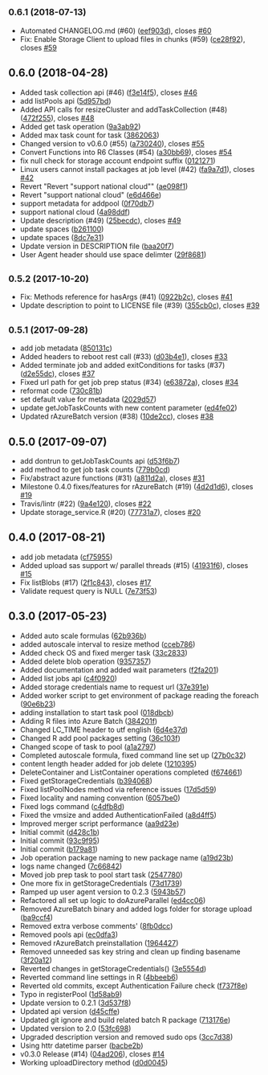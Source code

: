## <small>0.6.1 (2018-07-13)</small>

* Automated CHANGELOG.md (#60) ([eef903d](https://github.com/Azure/rAzureBatch/commit/eef903d)), closes [#60](https://github.com/Azure/rAzureBatch/issues/60)
* Fix: Enable Storage Client to upload files in chunks (#59) ([ce28f92](https://github.com/Azure/rAzureBatch/commit/ce28f92)), closes [#59](https://github.com/Azure/rAzureBatch/issues/59)



## 0.6.0 (2018-04-28)

*  Added task collection api (#46) ([f3e14f5](https://github.com/Azure/rAzureBatch/commit/f3e14f5)), closes [#46](https://github.com/Azure/rAzureBatch/issues/46)
* add listPools api ([5d957bd](https://github.com/Azure/rAzureBatch/commit/5d957bd))
* Added API calls for resizeCluster and addTaskCollection (#48) ([472f255](https://github.com/Azure/rAzureBatch/commit/472f255)), closes [#48](https://github.com/Azure/rAzureBatch/issues/48)
* Added get task operation ([9a3ab92](https://github.com/Azure/rAzureBatch/commit/9a3ab92))
* Added max task count for task ([3862063](https://github.com/Azure/rAzureBatch/commit/3862063))
* Changed version to v0.6.0 (#55) ([a730240](https://github.com/Azure/rAzureBatch/commit/a730240)), closes [#55](https://github.com/Azure/rAzureBatch/issues/55)
* Convert Functions into R6 Classes (#54) ([a30bb69](https://github.com/Azure/rAzureBatch/commit/a30bb69)), closes [#54](https://github.com/Azure/rAzureBatch/issues/54)
* fix null check for storage account endpoint suffix ([0121271](https://github.com/Azure/rAzureBatch/commit/0121271))
* Linux users cannot install packages at job level (#42) ([fa9a7d1](https://github.com/Azure/rAzureBatch/commit/fa9a7d1)), closes [#42](https://github.com/Azure/rAzureBatch/issues/42)
* Revert "Revert "support national cloud"" ([ae098f1](https://github.com/Azure/rAzureBatch/commit/ae098f1))
* Revert "support national cloud" ([e6d466e](https://github.com/Azure/rAzureBatch/commit/e6d466e))
* support metadata for addpool ([0f70db7](https://github.com/Azure/rAzureBatch/commit/0f70db7))
* support national cloud ([4a98ddf](https://github.com/Azure/rAzureBatch/commit/4a98ddf))
* Update description (#49) ([25becdc](https://github.com/Azure/rAzureBatch/commit/25becdc)), closes [#49](https://github.com/Azure/rAzureBatch/issues/49)
* update spaces ([b261100](https://github.com/Azure/rAzureBatch/commit/b261100))
* update spaces ([8dc7e31](https://github.com/Azure/rAzureBatch/commit/8dc7e31))
* Update version in DESCRIPTION file ([baa20f7](https://github.com/Azure/rAzureBatch/commit/baa20f7))
* User Agent header should use space delimter ([29f8681](https://github.com/Azure/rAzureBatch/commit/29f8681))



## <small>0.5.2 (2017-10-20)</small>

* Fix: Methods reference for hasArgs (#41) ([0922b2c](https://github.com/Azure/rAzureBatch/commit/0922b2c)), closes [#41](https://github.com/Azure/rAzureBatch/issues/41)
* Update description to point to LICENSE file (#39) ([355cb0c](https://github.com/Azure/rAzureBatch/commit/355cb0c)), closes [#39](https://github.com/Azure/rAzureBatch/issues/39)



## <small>0.5.1 (2017-09-28)</small>

* add job metadata ([850131c](https://github.com/Azure/rAzureBatch/commit/850131c))
* Added headers to reboot rest call (#33) ([d03b4e1](https://github.com/Azure/rAzureBatch/commit/d03b4e1)), closes [#33](https://github.com/Azure/rAzureBatch/issues/33)
* Added terminate job and added exitConditions for tasks (#37) ([d2e55dc](https://github.com/Azure/rAzureBatch/commit/d2e55dc)), closes [#37](https://github.com/Azure/rAzureBatch/issues/37)
* Fixed url path for get job prep status (#34) ([e63872a](https://github.com/Azure/rAzureBatch/commit/e63872a)), closes [#34](https://github.com/Azure/rAzureBatch/issues/34)
* reformat code ([730c81b](https://github.com/Azure/rAzureBatch/commit/730c81b))
* set default value for metadata ([2029d57](https://github.com/Azure/rAzureBatch/commit/2029d57))
* update getJobTaskCounts with new content parameter ([ed4fe02](https://github.com/Azure/rAzureBatch/commit/ed4fe02))
* Updated rAzureBatch version (#38) ([10de2cc](https://github.com/Azure/rAzureBatch/commit/10de2cc)), closes [#38](https://github.com/Azure/rAzureBatch/issues/38)



## 0.5.0 (2017-09-07)

* add dontrun to getJobTaskCounts api ([d53f6b7](https://github.com/Azure/rAzureBatch/commit/d53f6b7))
* add method to get job task counts ([779b0cd](https://github.com/Azure/rAzureBatch/commit/779b0cd))
* Fix/abstract azure functions (#31) ([a811d2a](https://github.com/Azure/rAzureBatch/commit/a811d2a)), closes [#31](https://github.com/Azure/rAzureBatch/issues/31)
* Milestone 0.4.0 fixes/features for rAzureBatch (#19) ([4d2d1d6](https://github.com/Azure/rAzureBatch/commit/4d2d1d6)), closes [#19](https://github.com/Azure/rAzureBatch/issues/19)
* Travis/lintr (#22) ([9a4e120](https://github.com/Azure/rAzureBatch/commit/9a4e120)), closes [#22](https://github.com/Azure/rAzureBatch/issues/22)
* Update storage_service.R (#20) ([77731a7](https://github.com/Azure/rAzureBatch/commit/77731a7)), closes [#20](https://github.com/Azure/rAzureBatch/issues/20)



## 0.4.0 (2017-08-21)

* add job metadata ([cf75955](https://github.com/Azure/rAzureBatch/commit/cf75955))
* Added upload sas support w/ parallel threads (#15) ([41931f6](https://github.com/Azure/rAzureBatch/commit/41931f6)), closes [#15](https://github.com/Azure/rAzureBatch/issues/15)
* Fix listBlobs (#17) ([2f1c843](https://github.com/Azure/rAzureBatch/commit/2f1c843)), closes [#17](https://github.com/Azure/rAzureBatch/issues/17)
* Validate request query is NULL ([7e73f53](https://github.com/Azure/rAzureBatch/commit/7e73f53))



## 0.3.0 (2017-05-23)

* Added auto scale formulas ([62b936b](https://github.com/Azure/rAzureBatch/commit/62b936b))
* added autoscale interval to resize method ([cceb786](https://github.com/Azure/rAzureBatch/commit/cceb786))
* Added check OS and fixed merger task ([33c2833](https://github.com/Azure/rAzureBatch/commit/33c2833))
* Added delete blob operation ([9357357](https://github.com/Azure/rAzureBatch/commit/9357357))
* Added documentation and added wait parameters ([f2fa201](https://github.com/Azure/rAzureBatch/commit/f2fa201))
* Added list jobs api ([c4f0920](https://github.com/Azure/rAzureBatch/commit/c4f0920))
* Added storage credentials name to request url ([37e391e](https://github.com/Azure/rAzureBatch/commit/37e391e))
* Added worker script to get environment of package reading the foreach ([90e6b23](https://github.com/Azure/rAzureBatch/commit/90e6b23))
* adding installation to start task pool ([018dbcb](https://github.com/Azure/rAzureBatch/commit/018dbcb))
* Adding R files into Azure Batch ([384201f](https://github.com/Azure/rAzureBatch/commit/384201f))
* Changed LC_TIME header to utf english ([6d4e37d](https://github.com/Azure/rAzureBatch/commit/6d4e37d))
* Changed R add pool packages setting ([36c103f](https://github.com/Azure/rAzureBatch/commit/36c103f))
* Changed scope of task to pool ([a1a2797](https://github.com/Azure/rAzureBatch/commit/a1a2797))
* Completed autoscale formula, fixed command line set up ([27b0c32](https://github.com/Azure/rAzureBatch/commit/27b0c32))
* content length header added for job delete ([1210395](https://github.com/Azure/rAzureBatch/commit/1210395))
* DeleteContainer and ListContainer operations completed ([f674661](https://github.com/Azure/rAzureBatch/commit/f674661))
* Fixed getStorageCredentials ([b394068](https://github.com/Azure/rAzureBatch/commit/b394068))
* Fixed listPoolNodes method via reference issues ([17d5d59](https://github.com/Azure/rAzureBatch/commit/17d5d59))
* Fixed locality and naming convention ([6057be0](https://github.com/Azure/rAzureBatch/commit/6057be0))
* Fixed logs command ([c4dfb8d](https://github.com/Azure/rAzureBatch/commit/c4dfb8d))
* Fixed the vmsize and added AuthenticationFailed ([a8d4ff5](https://github.com/Azure/rAzureBatch/commit/a8d4ff5))
* Improved merger script performance ([aa9d23e](https://github.com/Azure/rAzureBatch/commit/aa9d23e))
* Initial commit ([d428c1b](https://github.com/Azure/rAzureBatch/commit/d428c1b))
* Initial commit ([93c9f95](https://github.com/Azure/rAzureBatch/commit/93c9f95))
* Initial commit ([b179a81](https://github.com/Azure/rAzureBatch/commit/b179a81))
* Job operation package naming to new package name ([a19d23b](https://github.com/Azure/rAzureBatch/commit/a19d23b))
* logs name changed ([7c66842](https://github.com/Azure/rAzureBatch/commit/7c66842))
* Moved job prep task to pool start task ([2547780](https://github.com/Azure/rAzureBatch/commit/2547780))
* One more fix in getStorageCredentials ([73d1739](https://github.com/Azure/rAzureBatch/commit/73d1739))
* Ramped up user agent version to 0.2.3 ([5943b57](https://github.com/Azure/rAzureBatch/commit/5943b57))
* Refactored all set up logic to doAzureParallel ([ed4cc06](https://github.com/Azure/rAzureBatch/commit/ed4cc06))
* Removed AzureBatch binary and added logs folder for storage upload ([ba9ccf4](https://github.com/Azure/rAzureBatch/commit/ba9ccf4))
* Removed extra verbose comments' ([8fb0dcc](https://github.com/Azure/rAzureBatch/commit/8fb0dcc))
* Removed pools api ([ec0dfa3](https://github.com/Azure/rAzureBatch/commit/ec0dfa3))
* Removed rAzureBatch preinstallation ([1964427](https://github.com/Azure/rAzureBatch/commit/1964427))
* Removed unneeded sas key string and clean up finding basename ([3f20a12](https://github.com/Azure/rAzureBatch/commit/3f20a12))
* Reverted changes in getStorageCredentials() ([3e5554d](https://github.com/Azure/rAzureBatch/commit/3e5554d))
* Reverted command line settings in R ([4bbeeb6](https://github.com/Azure/rAzureBatch/commit/4bbeeb6))
* Reverted old commits, except Authentication Failure check ([f737f8e](https://github.com/Azure/rAzureBatch/commit/f737f8e))
* Typo in registerPool ([1d58ab9](https://github.com/Azure/rAzureBatch/commit/1d58ab9))
* Update version to 0.2.1 ([3d537f8](https://github.com/Azure/rAzureBatch/commit/3d537f8))
* Updated api version ([d45cffe](https://github.com/Azure/rAzureBatch/commit/d45cffe))
* Updated git ignore and build related batch R package ([713176e](https://github.com/Azure/rAzureBatch/commit/713176e))
* Updated version to 2.0 ([53fc698](https://github.com/Azure/rAzureBatch/commit/53fc698))
* Upgraded description version and removed sudo ops ([3cc7d38](https://github.com/Azure/rAzureBatch/commit/3cc7d38))
* Using httr datetime parser ([bacbe2b](https://github.com/Azure/rAzureBatch/commit/bacbe2b))
* v0.3.0 Release  (#14) ([04ad206](https://github.com/Azure/rAzureBatch/commit/04ad206)), closes [#14](https://github.com/Azure/rAzureBatch/issues/14)
* Working uploadDirectory method ([d0d0045](https://github.com/Azure/rAzureBatch/commit/d0d0045))



